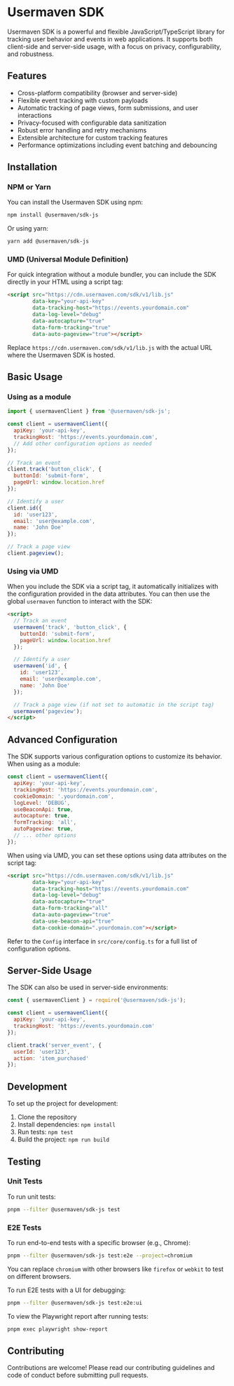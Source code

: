 # Usermaven SDK

Usermaven SDK is a powerful and flexible JavaScript/TypeScript library for tracking user behavior and events in web applications. It supports both client-side and server-side usage, with a focus on privacy, configurability, and robustness.

## Features

- Cross-platform compatibility (browser and server-side)
- Flexible event tracking with custom payloads
- Automatic tracking of page views, form submissions, and user interactions
- Privacy-focused with configurable data sanitization
- Robust error handling and retry mechanisms
- Extensible architecture for custom tracking features
- Performance optimizations including event batching and debouncing

## Installation

### NPM or Yarn

You can install the Usermaven SDK using npm:

```bash
npm install @usermaven/sdk-js
```

Or using yarn:

```bash
yarn add @usermaven/sdk-js
```

### UMD (Universal Module Definition)

For quick integration without a module bundler, you can include the SDK directly in your HTML using a script tag:

```html
<script src="https://cdn.usermaven.com/sdk/v1/lib.js"
        data-key="your-api-key"
        data-tracking-host="https://events.yourdomain.com"
        data-log-level="debug"
        data-autocapture="true"
        data-form-tracking="true"
        data-auto-pageview="true"></script>
```

Replace `https://cdn.usermaven.com/sdk/v1/lib.js` with the actual URL where the Usermaven SDK is hosted.

## Basic Usage

### Using as a module

```javascript
import { usermavenClient } from '@usermaven/sdk-js';

const client = usermavenClient({
  apiKey: 'your-api-key',
  trackingHost: 'https://events.yourdomain.com',
  // Add other configuration options as needed
});

// Track an event
client.track('button_click', {
  buttonId: 'submit-form',
  pageUrl: window.location.href
});

// Identify a user
client.id({
  id: 'user123',
  email: 'user@example.com',
  name: 'John Doe'
});

// Track a page view
client.pageview();
```

### Using via UMD

When you include the SDK via a script tag, it automatically initializes with the configuration provided in the data attributes. You can then use the global `usermaven` function to interact with the SDK:

```html
<script>
  // Track an event
  usermaven('track', 'button_click', {
    buttonId: 'submit-form',
    pageUrl: window.location.href
  });

  // Identify a user
  usermaven('id', {
    id: 'user123',
    email: 'user@example.com',
    name: 'John Doe'
  });

  // Track a page view (if not set to automatic in the script tag)
  usermaven('pageview');
</script>
```

## Advanced Configuration

The SDK supports various configuration options to customize its behavior. When using as a module:

```javascript
const client = usermavenClient({
  apiKey: 'your-api-key',
  trackingHost: 'https://events.yourdomain.com',
  cookieDomain: '.yourdomain.com',
  logLevel: 'DEBUG',
  useBeaconApi: true,
  autocapture: true,
  formTracking: 'all',
  autoPageview: true,
  // ... other options
});
```

When using via UMD, you can set these options using data attributes on the script tag:

```html
<script src="https://cdn.usermaven.com/sdk/v1/lib.js"
        data-key="your-api-key"
        data-tracking-host="https://events.yourdomain.com"
        data-log-level="debug"
        data-autocapture="true"
        data-form-tracking="all"
        data-auto-pageview="true"
        data-use-beacon-api="true"
        data-cookie-domain=".yourdomain.com"></script>
```

Refer to the `Config` interface in `src/core/config.ts` for a full list of configuration options.

## Server-Side Usage

The SDK can also be used in server-side environments:

```javascript
const { usermavenClient } = require('@usermaven/sdk-js');

const client = usermavenClient({
  apiKey: 'your-api-key',
  trackingHost: 'https://events.yourdomain.com'
});

client.track('server_event', {
  userId: 'user123',
  action: 'item_purchased'
});
```

## Development

To set up the project for development:

1. Clone the repository
2. Install dependencies: `npm install`
3. Run tests: `npm test`
4. Build the project: `npm run build`

## Testing

### Unit Tests

To run unit tests:

```bash
pnpm --filter @usermaven/sdk-js test
```

### E2E Tests

To run end-to-end tests with a specific browser (e.g., Chrome):

```bash
pnpm --filter @usermaven/sdk-js test:e2e --project=chromium
```

You can replace `chromium` with other browsers like `firefox` or `webkit` to test on different browsers.

To run E2E tests with a UI for debugging:

```bash
pnpm --filter @usermaven/sdk-js test:e2e:ui
```

To view the Playwright report after running tests:

```bash
pnpm exec playwright show-report
```

## Contributing

Contributions are welcome! Please read our contributing guidelines and code of conduct before submitting pull requests.
